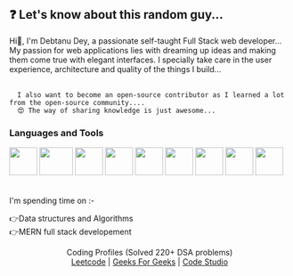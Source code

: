 

<html lang="en">
<head>


      


  <meta charset="utf-8">
  <link rel="preconnect" href="https://fonts.gstatic.com">
<link href="https://fonts.googleapis.com/css2?family=El+Messiri&display=swap" rel="stylesheet">
  <meta name="description" content="The HTML5 Herald">
  <meta name="author" content="SitePoint">

  <link rel="stylesheet" href="css/styles.css?v=1.0">

</head>

<body>
  <h2><div id="parent">❓ Let's know about this random guy...<div id="border"></div></div></h2>


  <p>Hi👋, I'm Debtanu Dey, a passionate self-taught Full Stack web developer... My passion for web applications 
      lies with dreaming up ideas and making them come true with elegant interfaces. I specially take care in the user experience, architecture
      and quality of the things I build... <br><br>

      I also want to become an open-source contributor as I learned a lot from the open-source community....
      😍 The way of sharing knowledge is just awesome...




  </p>
<div class="container">
    <div class="left">
        <h3>Languages and Tools</h3>
    <div class="top-left">
   <img src="https://img.icons8.com/color/452/mongodb.png" height="50px" width="50px">
   <img src="https://camo.githubusercontent.com/13dcf86b6d12e0fd9cec2a3144b3fefa90cac83e133629902091e5fda9358e0a/68747470733a2f2f692e696d6775722e636f6d2f755477734154542e706e67" height="50px" width="60px">
   <img src="https://logowiki.net/uploads/logo/r/react-1.svg" height="50px" width="50px">
   <img src="https://cdn.iconscout.com/icon/free/png-512/node-js-1-1174935.png" height="50px" width="50px">
   <img src="https://upload.wikimedia.org/wikipedia/commons/thumb/9/99/Unofficial_JavaScript_logo_2.svg/480px-Unofficial_JavaScript_logo_2.svg.png" height="50px" width="50px">
   <img src="https://cdn.dribbble.com/users/2653319/screenshots/6813714/figma_logo_animation.gif" height="50px" width="50px">
   <img src="https://firebase.google.com/images/brand-guidelines/logo-logomark.png" height="50px" width="50px">
   <img src="https://mpng.subpng.com/20180420/xwe/kisspng-web-development-cascading-style-sheets-css3-comput-css-5ada20be146fc2.8807141415242446700837.jpg" height="50px" width="50px">
   <img src="https://preview.redd.it/31b2ii8hchi31.jpg?auto=webp&s=309fe75e96212cf42c4120ca5adedaef52c41e01" height="50px" width="50px"> 
</div>
<br><br>
I'm spending time on :- <br>

👉Data structures and Algorithms <br>
👉MERN full stack developement
          <center>
          Coding Profiles (Solved 220+ DSA problems) <br>
                [Leetcode](https://leetcode.com/DebtanuDey/) | [Geeks For Geeks](https://auth.geeksforgeeks.org/user/dd3894/profile) | [Code Studio](https://www.codingninjas.com/codestudio/profile/51095e5b-5bf8-4dec-8bc3-d6f7b7681aff)
          </center>
         


</body>
</html>
